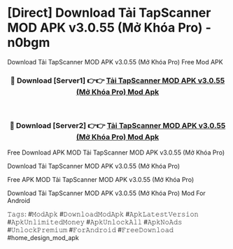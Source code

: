 # [Direct] Download Tải TapScanner MOD APK v3.0.55 (Mở Khóa Pro) - n0bgm
Download Tải TapScanner MOD APK v3.0.55 (Mở Khóa Pro) Free Mod APK

<div align="center">
<h3>🔴 Download [Server1] 👉👉 <a href="https://apk-comot.site?title=Tải_TapScanner_MOD_APK_v3.0.55_(Mở_Khóa_Pro)">Tải TapScanner MOD APK v3.0.55 (Mở Khóa Pro) Mod Apk</a></h3><br>

<h3>🔴 Download [Server2] 👉👉 <a href="https://apk-comot.site?title=Tải_TapScanner_MOD_APK_v3.0.55_(Mở_Khóa_Pro)">Tải TapScanner MOD APK v3.0.55 (Mở Khóa Pro) Mod Apk</a></h3>
</div>


Free Download APK MOD Tải TapScanner MOD APK v3.0.55 (Mở Khóa Pro)

Download Tải TapScanner MOD APK v3.0.55 (Mở Khóa Pro) 

Free APK MOD Tải TapScanner MOD APK v3.0.55 (Mở Khóa Pro) 

Download Tải TapScanner MOD APK v3.0.55 (Mở Khóa Pro) Mod For Android

𝚃𝚊𝚐𝚜: #𝙼𝚘𝚍𝙰𝚙𝚔 #𝙳𝚘𝚠𝚗𝚕𝚘𝚊𝚍𝙼𝚘𝚍𝙰𝚙𝚔 #𝙰𝚙𝚔𝙻𝚊𝚝𝚎𝚜𝚝𝚅𝚎𝚛𝚜𝚒𝚘𝚗 #𝙰𝚙𝚔𝚄𝚗𝚕𝚒𝚖𝚒𝚝𝚎𝚍𝙼𝚘𝚗𝚎𝚢 #𝙰𝚙𝚔𝚄𝚗𝚕𝚘𝚌𝚔𝙰𝚕𝚕 #𝙰𝚙𝚔𝙽𝚘𝙰𝚍𝚜 #𝚄𝚗𝚕𝚘𝚌𝚔𝙿𝚛𝚎𝚖𝚒𝚞𝚖 #𝙵𝚘𝚛𝙰𝚗𝚍𝚛𝚘𝚒𝚍 #𝙵𝚛𝚎𝚎𝙳𝚘𝚠𝚗𝚕𝚘𝚊𝚍 #home_design_mod_apk